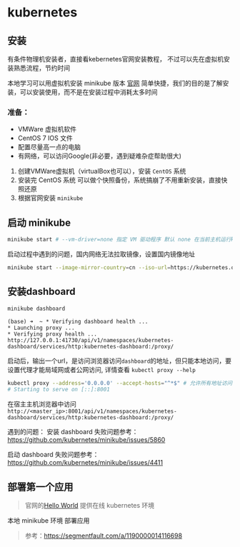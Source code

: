 # kubernetes

## 安装
有条件物理机安装者，直接看kebernetes官网安装教程，
不过可以先在虚拟机安装熟悉流程，节约时间

本地学习可以用虚拟机安装 minikube 版本
[官网](https://kubernetes.io/docs/tasks/tools/install-minikube/)
简单快捷，我们的目的是了解安装，可以安装使用，而不是在安装过程中消耗太多时间

### 准备：
- VMWare 虚拟机软件
- CentOS 7 IOS 文件
- 配置尽量高一点的电脑
- 有网络，可以访问Google(非必要，遇到疑难杂症帮助很大)

1. 创建VMWare虚拟机（virtualBox也可以），安装 `CentOS` 系统
2. 安装完 CentOS 系统 可以做个快照备份，系统搞崩了不用重新安装，直接快照还原
3. 根据官网安装 `minikube`


## 启动 minikube
```bash
minikube start # --vm-driver=none 指定 VM 驱动程序 默认 none 在当前主机运行k8s组件
```
启动过程中遇到的问题，国内网络无法拉取镜像，设置国内镜像地址
```bash
minikube start --image-mirror-country=cn --iso-url=https://kubernetes.oss-cn-hangzhou.aliyuncs.com/minikube/iso/minikube-v1.6.0.iso --registry-mirror=https://dockerhub.azk8s.cn  --image-repository=registry.cn-hangzhou.aliyuncs.com/google_containers
```

## 安装dashboard
```bash
minikube dashboard
```
```
(base) ➜  ~ * Verifying dashboard health ...
* Launching proxy ...
* Verifying proxy health ...
http://127.0.0.1:41730/api/v1/namespaces/kubernetes-dashboard/services/http:kubernetes-dashboard:/proxy/
```

启动后，输出一个url，是访问浏览器访问`dashboard`的地址，但只能本地访问，要设置代理才能局域网或者公网访问, 详情查看 `kubectl proxy --help`
```bash
kubectl proxy --address='0.0.0.0' --accept-hosts="^*$" # 允许所有地址访问
# Starting to serve on [::]:8001
```

在宿主主机浏览器中访问 `http://<master_ip>:8001/api/v1/namespaces/kubernetes-dashboard/services/http:kubernetes-dashboard:/proxy/`

遇到的问题：
 安装 dashboard 失败问题参考：https://github.com/kubernetes/minikube/issues/5860

 启动 dashboard 失败问题参考：https://github.com/kubernetes/minikube/issues/4411


## 部署第一个应用
> 官网的[Hello World](https://kubernetes.io/zh/docs/tutorials/hello-minikube/) 提供在线 kubernetes 环境

本地 minikube 环境 部署应用
> 参考：https://segmentfault.com/a/1190000014116698

